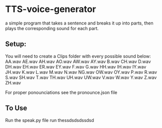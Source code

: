 # TTS-voice-generator
a simple program that takes a sentence and breaks it up into parts, then plays the corresponding sound for each part.

## Setup:
You will need to create a Clips folder with every possible sound below:
AA.wav
AE.wav
AH.wav
AO.wav
AW.wav
AY.wav
B.wav
CH.wav
D.wav
DH.wav
EH.wav
ER.wav
EY.wav
F.wav
G.wav
HH.wav
IH.wav
IY.wav
JH.wav
K.wav
L.wav
M.wav
N.wav
NG.wav
OW.wav
OY.wav
P.wav
R.wav
S.wav
SH.wav
T.wav
TH.wav
UH.wav
UW.wav
V.wav
W.wav
Y.wav
Z.wav
ZH.wav

For proper ponounciations see the pronounce.json file

## To Use
Run the speak.py file
run thessdsdsdssdsd
